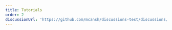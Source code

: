 ```yaml
---
title: Tutorials
order: 2
discussionUrl: 'https://github.com/mcansh/discussions-test/discussions/218'
---
```


